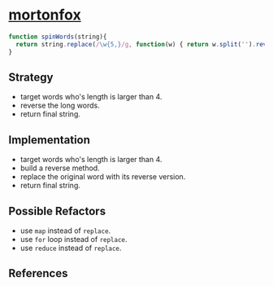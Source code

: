 # [mortonfox](https://www.codewars.com/users/mortonfox)

```js
function spinWords(string){
  return string.replace(/\w{5,}/g, function(w) { return w.split('').reverse().join('') })
}

```

## Strategy

- target words who's length is larger than 4.
- reverse the long words.
- return final string.

## Implementation

- target words who's length is larger than 4.
- build a reverse method.
- replace the original word with its reverse version.
- return final string.

## Possible Refactors

- use `map` instead of `replace`.
- use `for` loop instead of `replace`.
- use `reduce` instead of `replace`.

## References

<!--
  links that helped you to understand this solution or to think of possible refactors
-->
